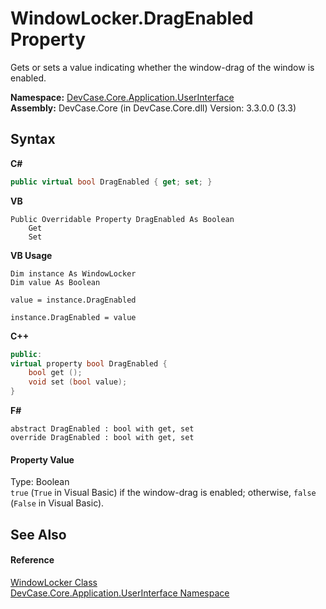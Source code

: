 # WindowLocker.DragEnabled Property 
 

Gets or sets a value indicating whether the window-drag of the window is enabled.

**Namespace:**&nbsp;<a href="N_DevCase_Core_Application_UserInterface">DevCase.Core.Application.UserInterface</a><br />**Assembly:**&nbsp;DevCase.Core (in DevCase.Core.dll) Version: 3.3.0.0 (3.3)

## Syntax

**C#**<br />
``` C#
public virtual bool DragEnabled { get; set; }
```

**VB**<br />
``` VB
Public Overridable Property DragEnabled As Boolean
	Get
	Set
```

**VB Usage**<br />
``` VB Usage
Dim instance As WindowLocker
Dim value As Boolean

value = instance.DragEnabled

instance.DragEnabled = value
```

**C++**<br />
``` C++
public:
virtual property bool DragEnabled {
	bool get ();
	void set (bool value);
}
```

**F#**<br />
``` F#
abstract DragEnabled : bool with get, set
override DragEnabled : bool with get, set
```


#### Property Value
Type: Boolean<br />`true` (`True` in Visual Basic) if the window-drag is enabled; otherwise, `false` (`False` in Visual Basic).

## See Also


#### Reference
<a href="T_DevCase_Core_Application_UserInterface_WindowLocker">WindowLocker Class</a><br /><a href="N_DevCase_Core_Application_UserInterface">DevCase.Core.Application.UserInterface Namespace</a><br />